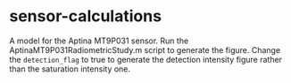 # sensor-calculations

A model for the Aptina MT9P031 sensor. Run the AptinaMT9P031RadiometricStudy.m script to generate the figure. Change the ```detection_flag``` to true to generate the detection intensity figure rather than the saturation intensity one.